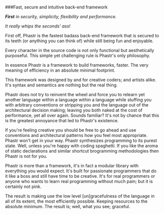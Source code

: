 ###Fast, secure and intuitive back-end framework

*__First__ in security, simplicity, flexibility and performance.*

*It really whips the seconds’ ass!*

First off, Phastr is the fastest badass back-end framework that is secured to its teeth (or anything you can think of) while still being fun and enjoyable.

Every character in the source code is not only functional but aesthetically purposeful. This simple yet challenging rule is Phastr's only philosophy.

In essence Phastr is a framework to build frameworks, faster. The very meaning of efficiency in an absolute minimal footprint.

This framework was designed by and for creative coders; and artists alike. It's syntax and semantics are nothing but the real thing.

Phastr does not try to reinvent the wheel and force you to relearn yet another language within a language within a language while stuffing you with arbitrary conventions or stripping you and the language out of the architectural decision making; leaving you both naked at the cost of performance, yet all over again. Sounds familiar? It's not by chance that this is the greatest annoyance that led to Phastr's existence.

If you're feeling creative you should be free to go ahead and use conventions and architectural patterns how you feel most appropriate. Phastr won't get in your way. Phastr synthesizes programming to its purest state. Well, unless you're happy with coding spaghetti. If you like the aroma of static declarations and similar shortcut brogramming methodologies then Phastr is not for you.

Phastr is more than a framework, it's in fact a modular library with everything you would expect. It's built for passionate programmers that do it like a boss and still have time to be creative. It's for real programmers or anyone who wants to learn real programming without much pain; but it is certainly not pink.

The result is making use the low level [un]gracefulness of the language in all of its extent, the most efficiently possible. Keeping resources to the absolute minimum. The result is; well, what you see; graceful.
